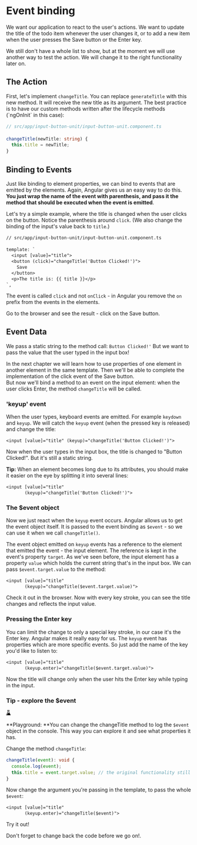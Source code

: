 # Event binding

We want our application to react to the user's actions. We want to update the title of the todo item whenever the user changes it, or to add a new item when the user presses the Save button or the Enter key.

We still don't have a whole list to show, but at the moment we will use another way to test the action. We will change it to the right functionality later on.

## The Action

First, let's implement `changeTitle`. You can replace `generateTitle` with this new method. It will receive the new title as its argument. The best practice is to have our custom methods written after the lifecycle methods \(\`ngOnInit\` in this case\):

```typescript
// src/app/input-button-unit/input-button-unit.component.ts

changeTitle(newTitle: string) {
  this.title = newTitle;
}
```

## Binding to Events

Just like binding to element properties, we can bind to events that are emitted by the elements. Again, Angular gives us an easy way to do this. **You just wrap the name of the event with parenthesis, and pass it the method that should be executed when the event is emitted**.

Let's try a simple example, where the title is changed when the user clicks on the button. Notice the parenthesis around `click`. \(We also change the binding of the input's value back to `title`.\)

```markup
// src/app/input-button-unit/input-button-unit.component.ts

template: `
  <input [value]="title">
  <button (click)="changeTitle('Button Clicked!')">
    Save
  </button>
  <p>The title is: {{ title }}</p>
`,
```

The event is called `click` and not `onClick` - in Angular you remove the `on` prefix from the events in the elements.

Go to the browser and see the result - click on the Save button.

## Event Data

We pass a static string to the method call: `Button Clicked!'` But we want to pass the value that the user typed in the input box!

In the next chapter we will learn how to use properties of one element in another element in the same template. Then we'll be able to complete the implementation of the click event of the Save button.  
But now we'll bind a method to an event on the input element: when the user clicks Enter, the method `changeTitle` will be called.

### 'keyup' event

When the user types, keyboard events are emitted. For example `keydown` and `keyup`. We will catch the `keyup` event \(when the pressed key is released\) and change the title:

```markup
<input [value]="title" (keyup)="changeTitle('Button Clicked!')">
```

Now when the user types in the input box, the title is changed to "Button Clicked!". But it's still a static string.

**Tip:** When an element becomes long due to its attributes, you should make it easier on the eye by splitting it into several lines:

```markup
<input [value]="title" 
       (keyup)="changeTitle('Button Clicked!')">
```

### The $event object

Now we just react when the `keyup` event occurs. Angular allows us to get the event object itself. It is passed to the event binding as `$event` - so we can use it when we call `changeTitle()`.

The event object emitted on `keyup` events has a reference to the element that emitted the event - the input element. The reference is kept in the event's property `target`. As we've seen before, the input element has a property `value` which holds the current string that's in the input box. We can pass `$event.target.value` to the method:

```markup
<input [value]="title" 
       (keyup)="changeTitle($event.target.value)">
```

Check it out in the browser. Now with every key stroke, you can see the title changes and reflects the input value.

### Pressing the Enter key

You can limit the change to only a special key stroke, in our case it's the Enter key. Angular makes it really easy for us. The `keyup` event has properties which are more specific events. So just add the name of the key you'd like to listen to:

```markup
<input [value]="title" 
       (keyup.enter)="changeTitle($event.target.value)">
```

Now the title will change only when the user hits the Enter key while typing in the input.

### Tip - explore the $event

![lab-icon](.gitbook/assets/lab%20%281%29.jpg)

 **Playground: **You can change the changeTitle method to log the `$event` object in the console. This way you can explore it and see what properties it has.

Change the method `changeTitle`:

```typescript
changeTitle(event): void {
  console.log(event);
  this.title = event.target.value; // the original functionality still works
}
```

Now change the argument you're passing in the template, to pass the whole `$event`:

```markup
<input [value]="title" 
       (keyup.enter)="changeTitle($event)">
```

Try it out!

Don't forget to change back the code before we go on!.

